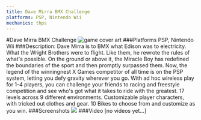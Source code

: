 ```yaml
---
title: Dave Mirra BMX Challenge
platforms: PSP, Nintendo Wii
mechanics: thps
---
```

#Dave Mirra BMX Challenge
![game cover art](//images.igdb.com/igdb/image/upload/t_cover_big/dy3dflnr7wzabqs1qdv9.jpg "Logo Title Text 1")
###Platforms
PSP, Nintendo Wii
###Description:
Dave Mirra is to BMX what Edison was to electricity. What the Wright Brothers were to flight. Like them, he rewrote the rules of what's possible. On the ground or above it, the Miracle Boy has redefined the boundaries of the sport and then promptly surpassed them. Now, the legend of the winningnest X Games competitor of all time is on the PSP system, letting you defy gravity wherever you go. With ad hoc wireless play for 1-4 players, you can challenge your friends to racing and freestyle competition and see who's got what it takes to ride with the greatest. 17 levels across 9 different environments. Customizable player characters, with tricked out clothes and gear. 10 Bikes to choose from and customize as you win.
###Screenshots
<a target="_blank" href="//images.igdb.com/igdb/image/upload/t_cover_big/rql9ysip4zl3tznetiwn.jpg"><img src="//images.igdb.com/igdb/image/upload/t_thumb/rql9ysip4zl3tznetiwn.jpg"/></a>
###Video
[no videos yet...]
